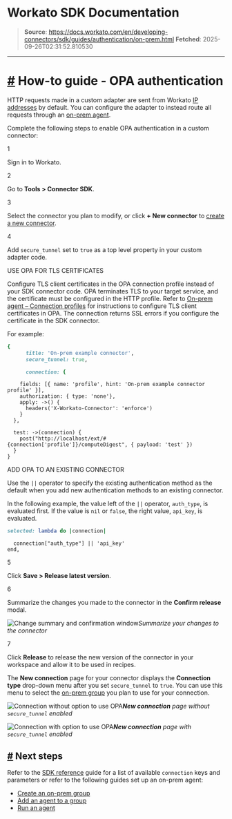 # Workato SDK Documentation

> **Source**: https://docs.workato.com/en/developing-connectors/sdk/guides/authentication/on-prem.html
> **Fetched**: 2025-09-26T02:31:52.810530

---

# [#](<#how-to-guide-opa-authentication>) How-to guide - OPA authentication

HTTP requests made in a custom adapter are sent from Workato [IP addresses](</security/ip-allowlists.html#traffic-from-workato>) by default. You can configure the adapter to instead route all requests through an [on-prem agent](</on-prem.html>).

Complete the following steps to enable OPA authentication in a custom connector:

1

Sign in to Workato.

2

Go to **Tools > Connector SDK**.

3

Select the connector you plan to modify, or click **\+ New connector** to [create a new connector](</developing-connectors/sdk/guides/walkthrough.html#create-a-custom-connector>).

4

Add `secure_tunnel` set to `true` as a top level property in your custom adapter code.

USE OPA FOR TLS CERTIFICATES

Configure TLS client certificates in the OPA connection profile instead of your SDK connector code. OPA terminates TLS to your target service, and the certificate must be configured in the HTTP profile. Refer to [On-prem agent – Connection profiles](</on-prem/agents/connection/profile.html#http-profile>) for instructions to configure TLS client certificates in OPA. The connection returns SSL errors if you configure the certificate in the SDK connector.

For example:
```ruby
{
      title: 'On-prem example connector',
      secure_tunnel: true,

      connection: {
```
        fields: [{ name: 'profile', hint: 'On-prem example connector profile' }],
        authorization: { type: 'none'},
        apply: ->() {
          headers('X-Workato-Connector': 'enforce')
        }
      },

      test: ->(connection) {
        post("http://localhost/ext/#{connection['profile']}/computeDigest", { payload: 'test' })
      }
    }



ADD OPA TO AN EXISTING CONNECTOR

Use the `||` operator to specify the existing authentication method as the default when you add new authentication methods to an existing connector.

In the following example, the value left of the `||` operator, `auth_type`, is evaluated first. If the value is `nil` or `false`, the right value, `api_key`, is evaluated.
```ruby
selected: lambda do |connection|
```
      connection["auth_type"] || 'api_key'
    end,



5

Click **Save > Release latest version**.

6

Summarize the changes you made to the connector in the **Confirm release** modal.

![Change summary and confirmation window](/assets/img/confirm-version-release-window.561b4f2d.png)_Summarize your changes to the connector_

7

Click **Release** to release the new version of the connector in your workspace and allow it to be used in recipes.

The **New connection** page for your connector displays the **Connection type** drop-down menu after you set `secure_tunnel` to `true`. You can use this menu to select the [on-prem group](</on-prem/groups.html#on-prem-group>) you plan to use for your connection.

![Connection without option to use OPA](/assets/img/OPA-example-without-secure-tunnel.18090057.png)_**New connection** page without `secure_tunnel` enabled_

![Connection with option to use OPA](/assets/img/OPA-example-with-secure-tunnel.22653f76.png)_**New connection** page with `secure_tunnel` enabled_

## [#](<#next-steps>) Next steps

Refer to the [SDK reference](</developing-connectors/sdk/sdk-reference/connection.html>) guide for a list of available `connection` keys and parameters or refer to the following guides set up an on-prem agent:

  * [Create an on-prem group](</on-prem/groups/create-group.html>)
  * [Add an agent to a group](</on-prem/groups/add-agent.html>)
  * [Run an agent](</on-prem/agents/run.html>)

